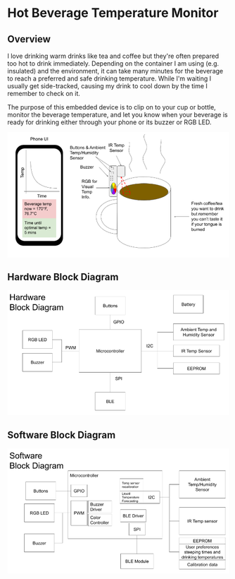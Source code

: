 # Hot Beverage Temperature Monitor
## Overview
I love drinking warm drinks like tea and coffee but they're often prepared too hot to drink immediately. Depending on the container I am using (e.g. insulated) and the environment, it can take many minutes for the beverage to reach a preferred and safe drinking temperature. While I'm waiting I usually get side-tracked, causing my drink to cool down by the time I remember to check on it. 

The purpose of this embedded device is to clip on to your cup or bottle, monitor the beverage temperature, and let you know when your beverage is ready for drinking either through your phone or its buzzer or RGB LED.

![Functional Overview](images/functional_overview.png)
## Hardware Block Diagram
![Hardware Block Diagram](images/hardware_block_diagram.png)
## Software Block Diagram
![Hardware Block Diagram](images/software_block_diagram.png)